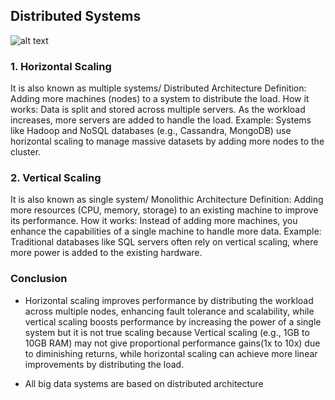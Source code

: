 ## Distributed Systems

![alt text](Images/Scalings.png)

### 1. Horizontal Scaling
It is also known as multiple systems/ Distributed Architecture
Definition: Adding more machines (nodes) to a system to distribute the load.
How it works: Data is split and stored across multiple servers. As the workload increases, more servers are added to handle the load.
Example: Systems like Hadoop and NoSQL databases (e.g., Cassandra, MongoDB) use horizontal scaling to manage massive datasets by adding more nodes to the cluster.

### 2. Vertical Scaling
It is also known as single system/ Monolithic Architecture
Definition: Adding more resources (CPU, memory, storage) to an existing machine to improve its performance.
How it works: Instead of adding more machines, you enhance the capabilities of a single machine to handle more data.
Example: Traditional databases like SQL servers often rely on vertical scaling, where more power is added to the existing hardware.

### Conclusion
- Horizontal scaling improves performance by distributing the workload across multiple nodes, enhancing fault tolerance and scalability, while vertical scaling boosts performance by increasing the power of a single system but it is not true scaling because Vertical scaling (e.g., 1GB to 10GB RAM) may not give proportional performance gains(1x to 10x) due to diminishing returns, while horizontal scaling can achieve more linear improvements by distributing the load.

- All big data systems are based on distributed architecture
